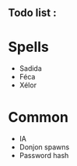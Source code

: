 ## Todo list : ##
# Spells #
* Sadida
* Féca
* Xélor

# Common #
* IA
* Donjon spawns
* Password hash